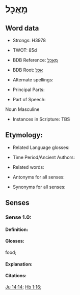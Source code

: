 # מַאֲכָל

<!-- Status: S2="NeedsEdits" -->
<!-- Lexica used for edits:   -->

## Word data

* Strongs: H3978

* TWOT: 85d

* BDB Reference: [מַאֲכָל](rc://en/bdb/dict/a.dc.af)

* BDB Root: [אכל](rc://en/bdb/dict/a.dc.aa)

* Alternate spellings:

* Principal Parts:

* Part of Speech:

Noun Masculine

* Instances in Scripture: TBS

## Etymology:

* Related Language glosses:

* Time Period/Ancient Authors:

* Related words:

* Antonyms for all senses:

* Synonyms for all senses:

## Senses

### Sense 1.0:

#### Definition:

#### Glosses:

food; 

#### Explanation:

#### Citations:

[Ju 14:14](rc://he/uhb/book/jdg/14/14); [Hb 1:16](rc://he/uhb/book/hab/1/16); 

